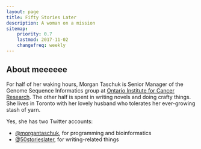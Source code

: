 ```yaml
---
layout: page
title: Fifty Stories Later
description: A woman on a mission
sitemap:
    priority: 0.7
    lastmod: 2017-11-02
    changefreq: weekly
---
```

## About meeeeee

<!--<span class="image left"><img src="{{ "/images/pic04.jpg" | absolute_url }}" alt="" /></span>-->

For half of her waking hours, Morgan Taschuk is Senior Manager of the Genome
Sequence Informatics group at [Ontario Institute for Cancer
Research](https://oicr.on.ca). The other
half is spent in writing novels and doing crafty things. She lives in Toronto
with her lovely husband who tolerates her ever-growing stash of yarn.

Yes, she has two Twitter accounts:

- [@morgantaschuk](https://twitter.com/morgantaschuk), for programming and bioinformatics
- [@50storieslater](https://twitter.com/50storieslater), for writing-related things
